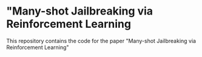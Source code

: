# "Many-shot Jailbreaking via Reinforcement Learning
This repository contains the code for the paper "Many-shot Jailbreaking via Reinforcement Learning"
